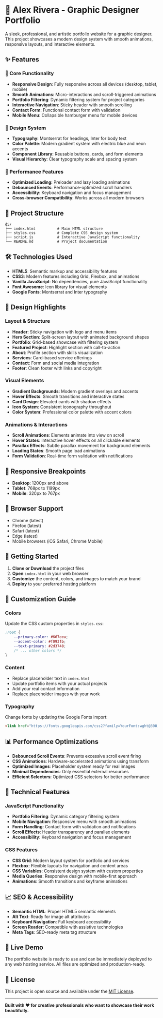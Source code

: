# 🎨 Alex Rivera - Graphic Designer Portfolio

A sleek, professional, and artistic portfolio website for a graphic designer. This project showcases a modern design system with smooth animations, responsive layouts, and interactive elements.

## ✨ Features

### 🎯 Core Functionality
- **Responsive Design**: Fully responsive across all devices (desktop, tablet, mobile)
- **Smooth Animations**: Micro-interactions and scroll-triggered animations
- **Portfolio Filtering**: Dynamic filtering system for project categories
- **Interactive Navigation**: Sticky header with smooth scrolling
- **Contact Form**: Functional contact form with validation
- **Mobile Menu**: Collapsible hamburger menu for mobile devices

### 🎨 Design System
- **Typography**: Montserrat for headings, Inter for body text
- **Color Palette**: Modern gradient system with electric blue and neon accents
- **Component Library**: Reusable buttons, cards, and form elements
- **Visual Hierarchy**: Clear typography scale and spacing system

### 🚀 Performance Features
- **Optimized Loading**: Preloader and lazy loading animations
- **Debounced Events**: Performance-optimized scroll handlers
- **Accessibility**: Keyboard navigation and focus management
- **Cross-browser Compatibility**: Works across all modern browsers

## 📁 Project Structure

```
d5/
├── index.html          # Main HTML structure
├── styles.css          # Complete CSS design system
├── script.js           # Interactive JavaScript functionality
└── README.md           # Project documentation
```

## 🛠️ Technologies Used

- **HTML5**: Semantic markup and accessibility features
- **CSS3**: Modern features including Grid, Flexbox, and animations
- **Vanilla JavaScript**: No dependencies, pure JavaScript functionality
- **Font Awesome**: Icon library for visual elements
- **Google Fonts**: Montserrat and Inter typography

## 🎨 Design Highlights

### Layout & Structure
- **Header**: Sticky navigation with logo and menu items
- **Hero Section**: Split-screen layout with animated background shapes
- **Portfolio**: Grid-based showcase with filtering system
- **Featured Project**: Highlight section with call-to-action
- **About**: Profile section with skills visualization
- **Services**: Card-based service offerings
- **Contact**: Form and social media integration
- **Footer**: Clean footer with links and copyright

### Visual Elements
- **Gradient Backgrounds**: Modern gradient overlays and accents
- **Hover Effects**: Smooth transitions and interactive states
- **Card Design**: Elevated cards with shadow effects
- **Icon System**: Consistent iconography throughout
- **Color System**: Professional color palette with accent colors

### Animations & Interactions
- **Scroll Animations**: Elements animate into view on scroll
- **Hover States**: Interactive hover effects on all clickable elements
- **Parallax Effects**: Subtle parallax movement for background elements
- **Loading States**: Smooth page load animations
- **Form Validation**: Real-time form validation with notifications

## 📱 Responsive Breakpoints

- **Desktop**: 1200px and above
- **Tablet**: 768px to 1199px
- **Mobile**: 320px to 767px

## 🎯 Browser Support

- Chrome (latest)
- Firefox (latest)
- Safari (latest)
- Edge (latest)
- Mobile browsers (iOS Safari, Chrome Mobile)

## 🚀 Getting Started

1. **Clone or Download** the project files
2. **Open** `index.html` in your web browser
3. **Customize** the content, colors, and images to match your brand
4. **Deploy** to your preferred hosting platform

## 🎨 Customization Guide

### Colors
Update the CSS custom properties in `styles.css`:
```css
:root {
    --primary-color: #667eea;
    --accent-color: #f093fb;
    --text-primary: #2d3748;
    /* ... other colors */
}
```

### Content
- Replace placeholder text in `index.html`
- Update portfolio items with your actual projects
- Add your real contact information
- Replace placeholder images with your work

### Typography
Change fonts by updating the Google Fonts import:
```html
<link href="https://fonts.googleapis.com/css2?family=YourFont:wght@300;400;600;700&display=swap" rel="stylesheet">
```

## 📊 Performance Optimizations

- **Debounced Scroll Events**: Prevents excessive scroll event firing
- **CSS Animations**: Hardware-accelerated animations using transform
- **Optimized Images**: Placeholder system ready for real images
- **Minimal Dependencies**: Only essential external resources
- **Efficient Selectors**: Optimized CSS selectors for better performance

## 🔧 Technical Features

### JavaScript Functionality
- **Portfolio Filtering**: Dynamic category filtering system
- **Mobile Navigation**: Responsive menu with smooth animations
- **Form Handling**: Contact form with validation and notifications
- **Scroll Effects**: Header transparency and parallax elements
- **Accessibility**: Keyboard navigation and focus management

### CSS Features
- **CSS Grid**: Modern layout system for portfolio and services
- **Flexbox**: Flexible layouts for navigation and content areas
- **CSS Variables**: Consistent design system with custom properties
- **Media Queries**: Responsive design with mobile-first approach
- **Animations**: Smooth transitions and keyframe animations

## 📈 SEO & Accessibility

- **Semantic HTML**: Proper HTML5 semantic elements
- **Alt Text**: Ready for image alt attributes
- **Keyboard Navigation**: Full keyboard accessibility
- **Screen Reader**: Compatible with assistive technologies
- **Meta Tags**: SEO-ready meta tag structure

## 🎉 Live Demo

The portfolio website is ready to use and can be immediately deployed to any web hosting service. All files are optimized and production-ready.

## 📝 License

This project is open source and available under the [MIT License](LICENSE).

---

**Built with ❤️ for creative professionals who want to showcase their work beautifully.**
